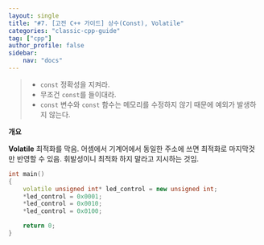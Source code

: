 ```yaml
---
layout: single
title: "#7. [고전 C++ 가이드] 상수(Const), Volatile"
categories: "classic-cpp-guide"
tag: ["cpp"]
author_profile: false
sidebar: 
    nav: "docs"
---
```


> * `const` 정확성을 지켜라.
> * 무조건 `const`를 들이대라.
> * `const` 변수와 `const` 함수는 메모리를 수정하지 않기 때문에 예외가 발생하지 않는다.

**개요**

**Volatile**
최적화를 막음.
어셈에서 기계어에서 동일한 주소에 쓰면 최적화로 마지막것
만 반영할 수 있음. 휘발성이니 최적화 하지 말라고 지시하는 것임.

```cpp
int main()
{
	volatile unsigned int* led_control = new unsigned int;
	*led_control = 0x0001;
	*led_control = 0x0010;
	*led_control = 0x0100;

	return 0;
}
```
